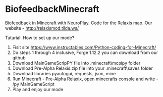 # BiofeedbackMinecraft
Biofeedback in Minecraft with NeuroPlay. Code for the Relaxis map. Our website - http://relaxismod.tilda.ws/

Tuturial. How to set up our mode?
1) Fisit site https://www.instructables.com/Python-coding-for-Minecraft/
2) Do steps 1 through 4 inclusive, Forge 1.12.2 you can download from our github
3) Download MainGameScripPY file into .minecraft\mcpipy folder 
4) Download Pre-Alpha Relaxis.zip file into your .minecraft\saves folder
5) Download libraries pyautogui, requests, json, mine 
6) Run Minecraft - Pre-Alpha Relaxix, open minecrafts console and write - /py MainGameScript
7) Play and enjoy our mode 
